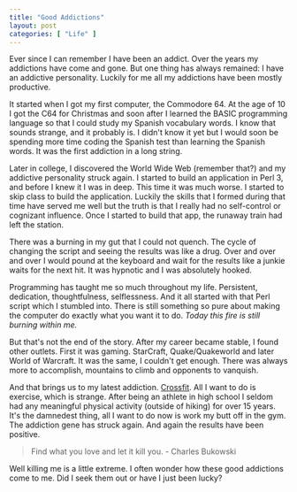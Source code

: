 ```yaml
---
title: "Good Addictions"
layout: post
categories: [ "Life" ]
--- 
```


Ever since I can remember I have been an addict. Over the years my addictions have come and gone. But one thing has always remained: I have an addictive personality. Luckily for me all my addictions have been mostly productive.

It started when I got my first computer, the Commodore 64. At the age of 10 I got the C64 for Christmas and soon after I learned the BASIC programming language so that I could study my Spanish vocabulary words. I know that sounds strange, and it probably is. I didn't know it yet but I would soon be spending more time coding the Spanish test than learning the Spanish words. It was the first addiction in a long string.

Later in college, I discovered the World Wide Web (remember that?) and my addictive personality struck again. I started to build an application in Perl 3, and before I knew it I was in deep. This time it was much worse. I started to skip class to build the application. Luckily the skills that I formed during that time have served me well but the truth is that I really had no self-control or cognizant influence. Once I started to build that app, the runaway train had left the station. 

There was a burning in my gut that I could not quench. The cycle of changing the script and seeing the results was like a drug. Over and over and over I would pound at the keyboard and wait for the results like a junkie waits for the next hit. It was hypnotic and I was absolutely hooked.

Programming has taught me so much throughout my life. Persistent, dedication, thoughtfulness, selflessness. And it all started with that Perl script which I stumbled into. There is still something so pure about making the computer do exactly what you want it to do. _Today this fire is still burning within me._

But that's not the end of the story. After my career became stable, I found other outlets. First it was gaming. StarCraft, Quake/Quakeworld and later World of Warcraft. It was the same, I couldn't get enough. There was always more to accomplish, mountains to climb and opponents to vanquish.

And that brings us to my latest addiction. [Crossfit](http://www.crossfit.com). All I want to do is exercise, which is strange. After being an athlete in high school I seldom had any meaningful physical activity (outside of hiking) for over 15 years. It's the damnedest thing, all I want to do now is work my butt off in the gym. The addiction gene has struck again. And again the results have been positive. 

> Find what you love and let it kill you. - Charles Bukowski

Well killing me is a little extreme. I often wonder how these good addictions come to me. Did I seek them out or have I just been lucky? 
